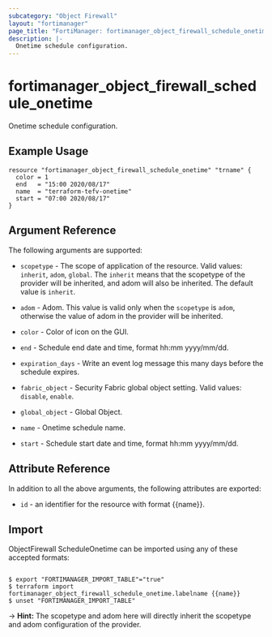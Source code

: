 ```yaml
---
subcategory: "Object Firewall"
layout: "fortimanager"
page_title: "FortiManager: fortimanager_object_firewall_schedule_onetime"
description: |-
  Onetime schedule configuration.
---
```


# fortimanager_object_firewall_schedule_onetime
Onetime schedule configuration.

## Example Usage

```hcl
resource "fortimanager_object_firewall_schedule_onetime" "trname" {
  color = 1
  end   = "15:00 2020/08/17"
  name  = "terraform-tefv-onetime"
  start = "07:00 2020/08/17"
}
```

## Argument Reference


The following arguments are supported:

* `scopetype` - The scope of application of the resource. Valid values: `inherit`, `adom`, `global`. The `inherit` means that the scopetype of the provider will be inherited, and adom will also be inherited. The default value is `inherit`.
* `adom` - Adom. This value is valid only when the `scopetype` is `adom`, otherwise the value of adom in the provider will be inherited.

* `color` - Color of icon on the GUI.
* `end` - Schedule end date and time, format hh:mm yyyy/mm/dd.
* `expiration_days` - Write an event log message this many days before the schedule expires.
* `fabric_object` - Security Fabric global object setting. Valid values: `disable`, `enable`.

* `global_object` - Global Object.
* `name` - Onetime schedule name.
* `start` - Schedule start date and time, format hh:mm yyyy/mm/dd.


## Attribute Reference

In addition to all the above arguments, the following attributes are exported:
* `id` - an identifier for the resource with format {{name}}.

## Import

ObjectFirewall ScheduleOnetime can be imported using any of these accepted formats:
```

$ export "FORTIMANAGER_IMPORT_TABLE"="true"
$ terraform import fortimanager_object_firewall_schedule_onetime.labelname {{name}}
$ unset "FORTIMANAGER_IMPORT_TABLE"
```
-> **Hint:** The scopetype and adom here will directly inherit the scopetype and adom configuration of the provider.
